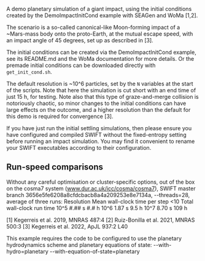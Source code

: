 A demo planetary simulation of a giant impact, using the initial conditions
created by the DemoImpactInitCond example with SEAGen and WoMa [1,2].

The scenario is a so-called canonical-like Moon-forming impact of a ~Mars-mass
body onto the proto-Earth, at the mutual escape speed, with an impact angle of
45 degrees, set up as described in [3].

The initial conditions can be created via the DemoImpactInitCond example, see
its README.md and the WoMa documentation for more details. Or the premade
initial conditions can be downloaded directly with `get_init_cond.sh`.

The default resolution is ~10^6 particles, set by the `N` variables at the start
of the scripts. Note that here the simulation is cut short with an end time of
just 15 h, for testing. Note also that this type of graze-and-merge collision is
notoriously chaotic, so minor changes to the initial conditions can have large
effects on the outcome, and a higher resolution than the default for this demo
is required for convergence [3].

If you have just run the initial settling simulations, then please ensure you
have configured and compiled SWIFT without the fixed-entropy setting before
running an impact simulation. You may find it convenient to rename your SWIFT
executables according to their configuration.

Run-speed comparisons
---------------------
Without any careful optimisation or cluster-specific options, out of the box
on the cosma7 system (www.dur.ac.uk/icc/cosma/cosma7), SWIFT master branch
3656e5fe6208a8cfdcbacb8a4a209253e8e7134a, --threads=28, average of three runs:
Resolution      Mean wall-clock time per step <10     Total wall-clock run time
10^5            #.## s                                #.# h
10^6            1.87 s                                9.5 h
10^7            8.70 s                                109 h

[1] Kegerreis et al. 2019, MNRAS 487:4
[2] Ruiz-Bonilla et al. 2021, MNRAS 500:3
[3] Kegerreis et al. 2022, ApJL 937:2 L40


This example requires the code to be configured to use the planetary
hydrodynamics scheme and planetary equations of state:
    --with-hydro=planetary --with-equation-of-state=planetary

